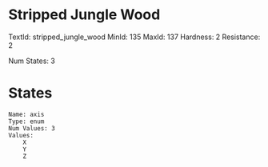# Stripped Jungle Wood
TextId: stripped_jungle_wood
MinId: 135
MaxId: 137
Hardness: 2
Resistance: 2

Num States: 3
# States
```
Name: axis
Type: enum
Num Values: 3
Values:
    X
    Y
    Z
```